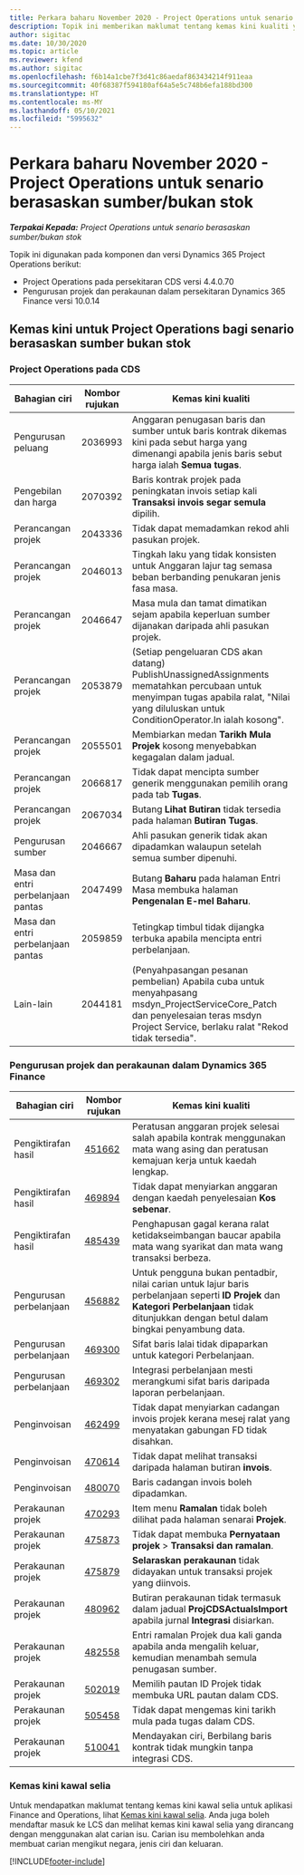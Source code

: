 ```yaml
---
title: Perkara baharu November 2020 - Project Operations untuk senario berasaskan sumber/bukan stok
description: Topik ini memberikan maklumat tentang kemas kini kualiti yang tersedia dalam keluaran November 2020 bagi Project Operations untuk senario berasaskan sumber/bukan stok.
author: sigitac
ms.date: 10/30/2020
ms.topic: article
ms.reviewer: kfend
ms.author: sigitac
ms.openlocfilehash: f6b14a1cbe7f3d41c86aedaf863434214f911eaa
ms.sourcegitcommit: 40f68387f594180af64a5e5c748b6efa188bd300
ms.translationtype: HT
ms.contentlocale: ms-MY
ms.lasthandoff: 05/10/2021
ms.locfileid: "5995632"
---
```

# <a name="whats-new-november-2020---project-operations-for-resourcenon-stocked-based-scenarios"></a>Perkara baharu November 2020 - Project Operations untuk senario berasaskan sumber/bukan stok

_**Terpakai Kepada:** Project Operations untuk senario berasaskan sumber/bukan stok_

Topik ini digunakan pada komponen dan versi Dynamics 365 Project Operations berikut:

- Project Operations pada persekitaran CDS versi 4.4.0.70
- Pengurusan projek dan perakaunan dalam persekitaran Dynamics 365 Finance versi 10.0.14

## <a name="updates-to-project-operations-for-resource-non-stocked-based-scenarios"></a>Kemas kini untuk Project Operations bagi senario berasaskan sumber bukan stok

### <a name="project-operations-on-cds"></a>Project Operations pada CDS

| Bahagian ciri                 | Nombor rujukan | Kemas kini kualiti                                                                                                                                                                    |
|------------------------------|------------------|-----------------------------------------------------------------------------------------------------------------------------------------------------------------------------------|
|   Pengurusan peluang       | 2036993          | Anggaran penugasan baris dan sumber untuk baris kontrak dikemas kini pada sebut harga yang dimenangi apabila jenis baris sebut harga ialah **Semua tugas**.                                                 |
| Pengebilan dan harga          | 2070392          | Baris kontrak projek pada peningkatan invois setiap kali **Transaksi invois segar semula** dipilih.                                                                         |
| Perancangan projek             | 2043336          | Tidak dapat memadamkan rekod ahli pasukan projek.                                                                                                                                  |
| Perancangan projek             | 2046013          | Tingkah laku yang tidak konsisten untuk Anggaran lajur tag semasa beban berbanding penukaran jenis fasa masa.                                                                                   |
| Perancangan projek             | 2046647          | Masa mula dan tamat dimatikan sejam apabila keperluan sumber dijanakan daripada ahli pasukan projek.                                                                      |
| Perancangan projek             | 2053879          | (Setiap pengeluaran CDS akan datang) PublishUnassignedAssignments mematahkan percubaan untuk menyimpan tugas apabila ralat, "Nilai yang diluluskan untuk ConditionOperator.In ialah kosong".                       |
| Perancangan projek             | 2055501          | Membiarkan medan **Tarikh Mula Projek** kosong menyebabkan kegagalan dalam jadual.                                                                                                      |
| Perancangan projek             | 2066817          | Tidak dapat mencipta sumber generik menggunakan pemilih orang pada tab **Tugas**.                                                                                                   |
| Perancangan projek             | 2067034          | Butang **Lihat Butiran** tidak tersedia pada halaman **Butiran Tugas**.                                                                                                       |
| Pengurusan sumber          | 2046667          | Ahli pasukan generik tidak akan dipadamkan walaupun setelah semua sumber dipenuhi.                                                                                                    |
| Masa dan entri perbelanjaan pantas | 2047499          | Butang **Baharu** pada halaman Entri Masa membuka halaman **Pengenalan E-mel Baharu**.                                                                                               |
| Masa dan entri perbelanjaan pantas | 2059859          | Tetingkap timbul tidak dijangka terbuka apabila mencipta entri perbelanjaan.                                                                                                                         |
| Lain-lain                        | 2044181          | (Penyahpasangan pesanan pembelian) Apabila cuba untuk menyahpasang msdyn_ProjectServiceCore_Patch dan penyelesaian teras msdyn Project Service, berlaku ralat "Rekod tidak tersedia".  |

### <a name="project-management-and-accounting-in-dynamics-365-finance"></a>Pengurusan projek dan perakaunan dalam Dynamics 365 Finance

| Bahagian ciri        | Nombor rujukan | Kemas kini kualiti                                                                                                                                                            |
|---------------------|------------------|---------------------------------------------------------------------------------------------------------------------------------------------------------------------------|
| Pengiktirafan hasil | [451662](https://fix.lcs.dynamics.com/Issue/Details/?bugId=451662)           | Peratusan anggaran projek selesai salah apabila kontrak menggunakan mata wang asing dan peratusan kemajuan kerja untuk kaedah lengkap.                     |
| Pengiktirafan hasil | [469894](https://fix.lcs.dynamics.com/Issue/Details/?bugId=469894)           | Tidak dapat menyiarkan anggaran dengan kaedah penyelesaian **Kos sebenar**.                                                                                                    |
| Pengiktirafan hasil | [485439](https://fix.lcs.dynamics.com/Issue/Details/?bugId=485439)           | Penghapusan gagal kerana ralat ketidakseimbangan baucar apabila mata wang syarikat dan mata wang transaksi berbeza.                                              |
| Pengurusan perbelanjaan  | [456882](https://fix.lcs.dynamics.com/Issue/Details/?bugId=456822)           | Untuk pengguna bukan pentadbir, nilai carian untuk lajur baris perbelanjaan seperti **ID Projek** dan **Kategori Perbelanjaan** tidak ditunjukkan dengan betul dalam bingkai penyambung data. |
| Pengurusan perbelanjaan  | [469300](https://fix.lcs.dynamics.com/Issue/Details/?bugId=469300)           | Sifat baris lalai tidak dipaparkan untuk kategori Perbelanjaan.                                                                                                         |
| Pengurusan perbelanjaan  | [469302](https://fix.lcs.dynamics.com/Issue/Details/?bugId=469302)           | Integrasi perbelanjaan mesti merangkumi sifat baris daripada laporan perbelanjaan.                                                                                             |
| Penginvoisan           | [462499](https://fix.lcs.dynamics.com/Issue/Details/?bugId=462499)           | Tidak dapat menyiarkan cadangan invois projek kerana mesej ralat yang menyatakan gabungan FD tidak disahkan.                                                    |
| Penginvoisan           | [470614](https://fix.lcs.dynamics.com/Issue/Details/?bugId=470614)           | Tidak dapat melihat transaksi daripada halaman butiran **invois**.                                                                                                              |
| Penginvoisan           | [480070](https://fix.lcs.dynamics.com/Issue/Details/?bugId=480070)           | Baris cadangan invois boleh dipadamkan.                                                                                                                                  |
| Perakaunan projek  | [470293](https://fix.lcs.dynamics.com/Issue/Details/?bugId=470293)           | Item menu **Ramalan** tidak boleh dilihat pada halaman senarai **Projek**.                                                                                                   |
| Perakaunan projek  | [475873](https://fix.lcs.dynamics.com/Issue/Details/?bugId=475873)           | Tidak dapat membuka **Pernyataan projek**   > **Transaksi dan ramalan**.                                                                                                       |
| Perakaunan projek  | [475879](https://fix.lcs.dynamics.com/Issue/Details/?bugId=475879)           | **Selaraskan perakaunan** tidak didayakan untuk transaksi projek yang diinvois.                                                                                                  |
| Perakaunan projek  | [480962](https://fix.lcs.dynamics.com/Issue/Details/?bugId=480962)           | Butiran perakaunan tidak termasuk dalam jadual **ProjCDSActualsImport** apabila jurnal **Integrasi** disiarkan.                                                  |
| Perakaunan projek  | [482558](https://fix.lcs.dynamics.com/Issue/Details/?bugId=482558)           | Entri ramalan Projek dua kali ganda apabila anda mengalih keluar, kemudian menambah semula penugasan sumber.                                                                            |
| Perakaunan projek  | [502019](https://fix.lcs.dynamics.com/Issue/Details/?bugId=502019)           | Memilih pautan ID Projek tidak membuka URL pautan dalam CDS.                                                                                                         |
| Perakaunan projek  | [505458](https://fix.lcs.dynamics.com/Issue/Details/?bugId=505458)           | Tidak dapat mengemas kini tarikh mula pada tugas dalam CDS.                                                                                                                           |
| Perakaunan projek  | [510041](https://fix.lcs.dynamics.com/Issue/Details/?bugId=510041)           | Mendayakan ciri, Berbilang baris kontrak tidak mungkin tanpa integrasi CDS.                                                                                   |

### <a name="regulatory-updates"></a>Kemas kini kawal selia
Untuk mendapatkan maklumat tentang kemas kini kawal selia untuk aplikasi Finance and Operations, lihat [Kemas kini kawal selia](/dynamics365/finance/localizations/regulatory-updates). Anda juga boleh mendaftar masuk ke LCS dan melihat kemas kini kawal selia yang dirancang dengan menggunakan alat carian isu. Carian isu membolehkan anda membuat carian mengikut negara, jenis ciri dan keluaran.


[!INCLUDE[footer-include](../includes/footer-banner.md)]